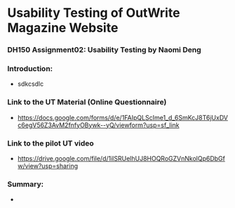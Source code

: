 # Usability Testing of OutWrite Magazine Website

### DH150 Assignment02: Usability Testing by Naomi Deng

### Introduction: 

- sdkcsdlc

### Link to the UT Material (Online Questionnaire)

- https://docs.google.com/forms/d/e/1FAIpQLScIme1_d_6SmKcJ8T6jUxDVc6egV56Z3AvM2fnfyOBywk--yQ/viewform?usp=sf_link

### Link to the pilot UT video

- https://drive.google.com/file/d/1ilSRUelhUJ8HOQRoGZVnNkolQp6DbGfw/view?usp=sharing

### Summary: 

- 
